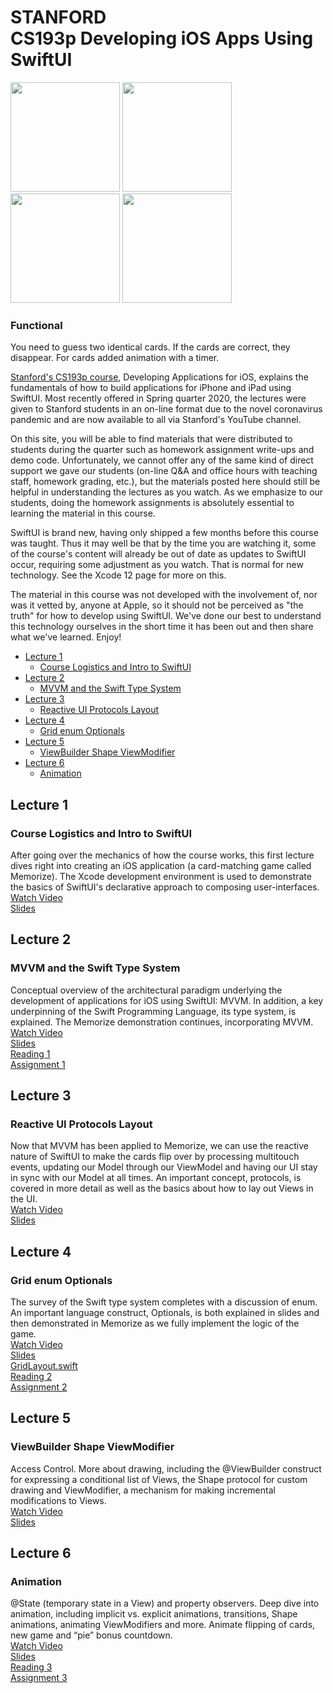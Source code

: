 # STANFORD <br> CS193p Developing iOS Apps Using SwiftUI


<img src="https://github.com/lgreydev/Memorize/blob/main/Screenshot/screen1.png" width="175">
<img src="https://github.com/lgreydev/Memorize/blob/main/Screenshot/screen2.png" width="175">
<img src="https://github.com/lgreydev/Memorize/blob/main/Screenshot/screen3.png" width="175">
<img src="https://github.com/lgreydev/Memorize/blob/main/Screenshot/screen4.png" width="175">


### Functional
You need to guess two identical cards. If the cards are correct, they disappear. For cards added animation with a timer.



[Stanford's CS193p course](https://cs193p.sites.stanford.edu), Developing Applications for iOS, explains the fundamentals of how to build applications for iPhone and iPad using SwiftUI.  Most recently offered in Spring quarter 2020, the lectures were given to Stanford students in an on-line format due to the novel coronavirus pandemic and are now available to all via Stanford's YouTube channel.

On this site, you will be able to find materials that were distributed to students during the quarter such as homework assignment write-ups and demo code.  Unfortunately, we cannot offer any of the same kind of direct support we gave our students (on-line Q&A and office hours with teaching staff, homework grading, etc.), but the materials posted here should still be helpful in understanding the lectures as you watch.  As we emphasize to our students, doing the homework assignments is absolutely essential to learning the material in this course.

SwiftUI is brand new, having only shipped a few months before this course was taught.  Thus it may well be that by the time you are watching it, some of the course's content will already be out of date as updates to SwiftUI occur, requiring some adjustment as you watch.  That is normal for new technology.  See the Xcode 12 page for more on this.

The material in this course was not developed with the involvement of, nor was it vetted by, anyone at Apple, so it should not be perceived as "the truth" for how to develop using SwiftUI.  We've done our best to understand this technology ourselves in the short time it has been out and then share what we've learned.  Enjoy!


- [Lecture 1](#Lecture-1)
    - [Course Logistics and Intro to SwiftUI](#Course-Logistics-and-Intro-to-SwiftUI)
- [Lecture 2](#Lecture-2)
    - [MVVM and the Swift Type System](#MVVM-and-the-Swift-Type-System)
- [Lecture 3](#Lecture-3)
    - [Reactive UI Protocols Layout](#Reactive-UI-Protocols-Layout)
- [Lecture 4](#Lecture-4)
    - [Grid enum Optionals](#Grid-enum-Optionals)
- [Lecture 5](#Lecture-5)
    - [ViewBuilder Shape ViewModifier](#ViewBuilder-Shape-ViewModifier)
- [Lecture 6](#Lecture-6)
    - [Animation](#Animation)




## Lecture 1
### Course Logistics and Intro to SwiftUI
After going over the mechanics of how the course works, this first lecture dives right into creating an iOS application (a card-matching game called Memorize).  The Xcode development environment is used to demonstrate the basics of SwiftUI's declarative approach to composing user-interfaces.<br>
[Watch Video](https://youtu.be/jbtqIBpUG7g)<br>
[Slides](https://cs193p.sites.stanford.edu/sites/g/files/sbiybj16636/files/media/file/l1.pdf)



## Lecture 2
### MVVM and the Swift Type System
Conceptual overview of the architectural paradigm underlying the development of applications for iOS using SwiftUI: MVVM.  In addition, a key underpinning of the Swift Programming Language, its type system, is explained.  The Memorize demonstration continues, incorporating MVVM.<br>
[Watch Video](https://youtu.be/4GjXq2Sr55Q)<br>
[Slides](https://cs193p.sites.stanford.edu/sites/g/files/sbiybj16636/files/media/file/l2.pdf)<br>
[Reading 1](https://cs193p.sites.stanford.edu/sites/g/files/sbiybj16636/files/media/file/r1.pdf)<br>
[Assignment 1](https://cs193p.sites.stanford.edu/sites/g/files/sbiybj16636/files/media/file/a1.pdf)



## Lecture 3
### Reactive UI Protocols Layout
Now that MVVM has been applied to Memorize, we can use the reactive nature of SwiftUI to make the cards flip over by processing multitouch events, updating our Model through our ViewModel and having our UI stay in sync with our Model at all times.  An important concept, protocols, is covered in more detail as well as the basics about how to lay out Views in the UI.<br>
[Watch Video](https://youtu.be/SIYdYpPXil4)<br>
[Slides](https://cs193p.sites.stanford.edu/sites/g/files/sbiybj16636/files/media/file/l3_0.pdf)



## Lecture 4
### Grid enum Optionals
The survey of the Swift type system completes with a discussion of enum.  An important language construct, Optionals, is both explained in slides and then demonstrated in Memorize as we fully implement the logic of the game.<br>
[Watch Video](https://youtu.be/eHEeWzFP6O4)<br>
[Slides](https://cs193p.sites.stanford.edu/sites/g/files/sbiybj16636/files/media/file/l4.pdf)<br>
[GridLayout.swift](https://web.stanford.edu/class/cs193p/Spring2020/GridLayout.swift.zip)<br>
[Reading 2](https://cs193p.sites.stanford.edu/sites/g/files/sbiybj16636/files/media/file/r2_0.pdf)<br>
[Assignment 2](https://cs193p.sites.stanford.edu/sites/g/files/sbiybj16636/files/media/file/a2_0.pdf)<br>



## Lecture 5
### ViewBuilder Shape ViewModifier
Access Control.  More about drawing, including the @ViewBuilder construct for expressing a conditional list of Views, the Shape protocol for custom drawing and ViewModifier, a mechanism for making incremental modifications to Views.<br>
[Watch Video](https://youtu.be/oDKDGCRdSHc)<br>
[Slides](https://cs193p.sites.stanford.edu/sites/g/files/sbiybj16636/files/media/file/lecture_5.pdf)<br>


## Lecture 6
### Animation
@State (temporary state in a View) and property observers.  Deep dive into animation, including implicit vs. explicit animations, transitions, Shape animations, animating ViewModifiers and more.  Animate flipping of cards, new game and “pie” bonus countdown.<br>
[Watch Video](https://youtu.be/3krC2c56ceQ)<br>
[Slides](https://cs193p.sites.stanford.edu/sites/g/files/sbiybj16636/files/media/file/lecture_6.pdf)<br>
[Reading 3](https://cs193p.sites.stanford.edu/sites/g/files/sbiybj16636/files/media/file/reading_3.pdf)<br>
[Assignment 3](https://cs193p.sites.stanford.edu/sites/g/files/sbiybj16636/files/media/file/assignment_3.pdf)<br>






